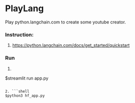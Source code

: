 # PlayLang
Play python.langchain.com to create some youtube creator.

### Instruction:
1. https://python.langchain.com/docs/get_started/quickstart

### Run
1. ```shell
$streamlit run app.py
```

2. ```shell
$python3 hf_app.py
```